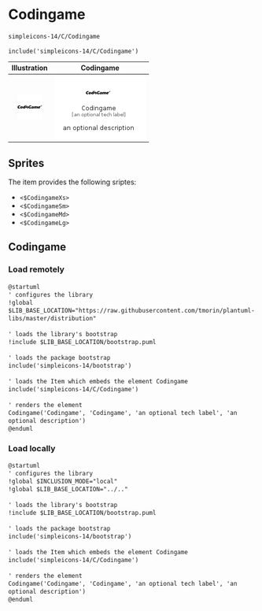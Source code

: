 # Codingame


```text
simpleicons-14/C/Codingame
```

```text
include('simpleicons-14/C/Codingame')
```



| Illustration | Codingame |
| :---: | :---: |
| ![illustration for Illustration](../../simpleicons-14/C/Codingame.png) | ![illustration for Codingame](../../simpleicons-14/C/Codingame.Local.png) |



## Sprites
The item provides the following sriptes:

- `<$CodingameXs>`
- `<$CodingameSm>`
- `<$CodingameMd>`
- `<$CodingameLg>`





## Codingame

### Load remotely
```plantuml
@startuml
' configures the library
!global $LIB_BASE_LOCATION="https://raw.githubusercontent.com/tmorin/plantuml-libs/master/distribution"

' loads the library's bootstrap
!include $LIB_BASE_LOCATION/bootstrap.puml

' loads the package bootstrap
include('simpleicons-14/bootstrap')

' loads the Item which embeds the element Codingame
include('simpleicons-14/C/Codingame')

' renders the element
Codingame('Codingame', 'Codingame', 'an optional tech label', 'an optional description')
@enduml
```

### Load locally
```plantuml
@startuml
' configures the library
!global $INCLUSION_MODE="local"
!global $LIB_BASE_LOCATION="../.."

' loads the library's bootstrap
!include $LIB_BASE_LOCATION/bootstrap.puml

' loads the package bootstrap
include('simpleicons-14/bootstrap')

' loads the Item which embeds the element Codingame
include('simpleicons-14/C/Codingame')

' renders the element
Codingame('Codingame', 'Codingame', 'an optional tech label', 'an optional description')
@enduml
```

